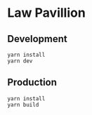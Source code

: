 # Law Pavillion

## Development
```shell
yarn install
yarn dev
```

## Production
```shell
yarn install
yarn build
```
